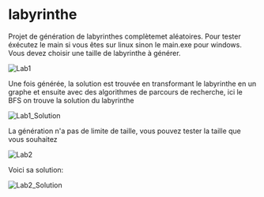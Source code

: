 # labyrinthe

Projet de génération de labyrinthes complètemet aléatoires. 
Pour tester éxécutez le main si vous êtes sur linux sinon le main.exe pour windows.
Vous devez choisir une taille de labyrinthe à générer. 

![Lab1](https://github.com/asadhmv/labyrinthe/assets/115191661/4231afcc-52a2-4cee-b12d-0fff87b868e7)


Une fois générée, la solution est trouvée en transformant le labyrinthe en un graphe et ensuite avec des algorithmes de parcours de recherche, ici le BFS on trouve la solution du labyrinthe

![Lab1_Solution](https://github.com/asadhmv/labyrinthe/assets/115191661/dc8f1840-7c1f-4ea3-a6c7-2327f7dd6a2b)

La génération n'a pas de limite de taille, vous pouvez tester la taille que vous souhaitez

![Lab2](https://github.com/asadhmv/labyrinthe/assets/115191661/8afb7ab5-05ad-4daa-85e8-549fdd796db7)

Voici sa solution:

![Lab2_Solution](https://github.com/asadhmv/labyrinthe/assets/115191661/0f987c40-cce5-4ca4-b278-52c5b587cef4)


